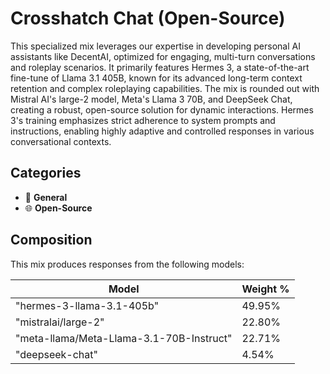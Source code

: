 # Crosshatch Chat (Open-Source)

This specialized mix leverages our expertise in developing personal AI assistants like DecentAI, optimized for engaging, multi-turn conversations and roleplay scenarios. It primarily features Hermes 3, a state-of-the-art fine-tune of Llama 3.1 405B, known for its advanced long-term context retention and complex roleplaying capabilities. The mix is rounded out with Mistral AI's large-2 model, Meta's Llama 3 70B, and DeepSeek Chat, creating a robust, open-source solution for dynamic interactions. Hermes 3's training emphasizes strict adherence to system prompts and instructions, enabling highly adaptive and controlled responses in various conversational contexts.

## Categories

- 💬 **General**
- 🌐 **Open-Source**

## Composition

This mix produces responses from the following models:

| Model                                    | Weight % |
| ---------------------------------------- | -------- |
| "hermes-3-llama-3.1-405b"                | 49.95%   |
| "mistralai/large-2"                      | 22.80%   |
| "meta-llama/Meta-Llama-3.1-70B-Instruct" | 22.71%   |
| "deepseek-chat"                          | 4.54%    |
